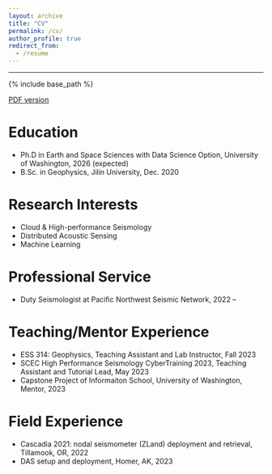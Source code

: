 ```yaml
---
layout: archive
title: "CV"
permalink: /cv/
author_profile: true
redirect_from:
  - /resume
---
```

---
{% include base_path %}

[PDF version](https://dasway.ess.washington.edu/shared/niyiyu/CV_Yiyu_Ni.pdf)

Education
======
* Ph.D in Earth and Space Sciences with Data Science Option, University of Washington, 2026 (expected)
* B.Sc. in Geophysics, Jilin University, Dec. 2020

Research Interests
======
* Cloud & High-performance Seismology
* Distributed Acoustic Sensing
* Machine Learning
  
Professional Service
======
* Duty Seismologist at Pacific Northwest Seismic Network, 2022 – 

Teaching/Mentor Experience
======
* ESS 314: Geophysics, Teaching Assistant and Lab Instructor, Fall 2023
*	SCEC High Performance Seismology CyberTraining 2023, Teaching Assistant and Tutorial Lead, May 2023
* Capstone Project of Informaiton School, University of Washington, Mentor, 2023

Field Experience
======
*	Cascadia 2021: nodal seismometer (ZLand) deployment and retrieval, Tillamook, OR, 2022
* DAS setup and deployment, Homer, AK, 2023